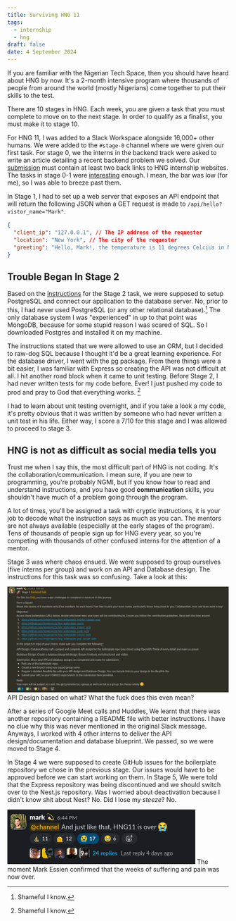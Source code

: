 ```yaml
---
title: Surviving HNG 11
tags:
  - internship
  - hng
draft: false
date: 4 September 2024
---
```

If you are familiar with the Nigerian Tech Space, then you should have heard about HNG by now. It's a 2-month intensive program where thousands of people from around the world (mostly Nigerians) come together to put their skills to the test.

There are 10 stages in HNG. Each week, you are given a task that you must complete to move on to the next stage. In order to qualify as a finalist, you must make it to stage 10.

For HNG 11, I was added to a Slack Workspace alongside 16,000+ other humans. We were added to the `#stage-0` channel where we were given our first task. For stage 0, we the interns in the backend track were asked to write an article detailing a recent backend problem we solved. Our [submission](sk-experience.md) must contain at least two back links to HNG internship websites. The tasks in stage 0-1 were [interesting]() enough. I mean, the bar was low (for me), so I was able to breeze past them. 

In Stage 1, I had to set up a web server that exposes an API endpoint that will return the following JSON when a GET request is made to `/api/hello?vistor_name="Mark"`. 

```json
{
  "client_ip": "127.0.0.1", // The IP address of the requester
  "location": "New York", // The city of the requester
  "greeting": "Hello, Mark!, the temperature is 11 degrees Celcius in New York"
}
```

## Trouble Began In Stage 2 
Based on the [instructions](https://github.com/daviduzondu/hng-stage-2/blob/master/INSTRUCTIONS.md) for the Stage 2 task, we were supposed to setup PostgreSQL and connect our application to the database server. No, prior to this, I had never used PostgreSQL (or any other relational database).[^1] The only database system I was "experienced" in up to that point was MongoDB, because for some stupid reason I was scared of SQL. So I downloaded Postgres and installed it on my machine.

The instructions stated that we were allowed to use an ORM, but I decided to raw-dog SQL because I thought it'd be a great learning experience. For the database driver, I went with the [pg](https://npmjs.com/package/pg) package. From there things were a bit easier, I was familiar with Express so creating the API was not difficult at all. I hit another road block when it came to unit testing. Before Stage 2, I had never written tests for my code before. Ever! I just pushed my code to prod and pray to God that everything works. [^1]

I had to learn about unit testing overnight, and if you take a look a my code, it's pretty obvious that it was written by someone who had never written a unit test in his life. Either way, I score a 7/10 for this stage and I was allowed to proceed to stage 3.

## HNG is not as difficult as social media tells you
Trust me when I say this, the most difficult part of HNG is not coding. It's the collaboration/communication. I mean sure, if you are new to programming, you're probably NGMI, but if you know how to read and understand instructions, and you have good **communication** skills, you shouldn't have much of a problem going through the program. 

A lot of times, you'll be assigned a task with cryptic instructions, it is your job to decode what the instruction says as much as you can. The mentors are not always available (especially at the early stages of the program). Tens of thousands of people sign up for HNG every year, so you're competing with thousands of other confused interns for the attention of a mentor. 

Stage 3 was where chaos ensued. We were supposed to group ourselves (five interns per group) and work on an API and Database design. The instructions for this task was so confusing. Take a look at this: 

![](../../assets/stage-3.png)
API Design based on what? What the fuck does this even mean?

After a series of Google Meet calls and Huddles, We learnt that there was another repository containing a README file with better instructions. I have no clue why this was never mentioned in the original Slack message. Anyways, I worked with 4 other interns to deliver the API design/documentation and database blueprint. We passed, so we were moved to Stage 4. 

In Stage 4 we were supposed to create GitHub issues for the boilerplate repository we chose in the previous stage. Our issues would have to be approved before we can start working on them. In Stage 5, We were told that the Express repository was being discontinued and we should switch over to the Nest.js repository. Was I worried about deactivation because I didn't know shit about Nest? No. Did I lose my *steeze*? No.


![A screenshot from the HNG11 Slack Workspace](../../assets/Screenshot%20from%202024-09-04%2014-28-29.png)
The moment Mark Essien confirmed that the weeks of suffering and pain was now over.
[^1]: Shameful I know. 